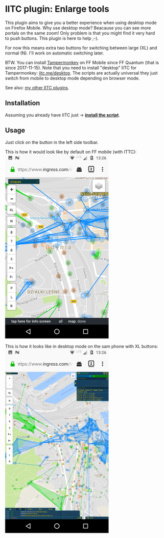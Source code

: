 # IITC plugin: Enlarge tools

This plugin aims to give you a better experience when using desktop mode on Firefox Mobile. Why use desktop mode? Beacause you can see more portals on the same zoom! Only problem is that you might find it very hard to push buttons. This plugin is here to help ;-).

For now this means extra two buttons for switching between large (XL) and normal (N). I'll work on automatic switching later.

BTW. You can install [Tampermonkey](https://addons.mozilla.org/pl/firefox/addon/tampermonkey/) on FF Mobile since FF Quantum (that is since 2017-11-15). Note that you need to install "desktop" IITC for Tampermonkey: [iitc.me/desktop](https://iitc.me/desktop/). The scripts are actually universal they just switch from mobile to desktop mode depending on browser mode.

See also: [my other IITC plugins](https://github.com/search?q=user%3AEccenux+iitc-plugin&type=Repositories).

Installation
------------

Assuming you already have IITC just &rarr; **[install the script](https://github.com/Eccenux/iitc-plugin-enlarge-tools/raw/master/enlarge-tools.user.js)**.

Usage
------------

Just click on the button in the left side toolbar.

This is how it would look like by default on FF mobile (with ITTC):
<a target="_blank" href="https://raw.githubusercontent.com/Eccenux/iitc-plugin-enlarge-tools/master/screen-mobile.png">
<img height="600" src="https://raw.githubusercontent.com/Eccenux/iitc-plugin-enlarge-tools/master/screen-mobile.png">
</a>

This is how it looks like in desktop mode on the sam phone with XL buttons:
<a target="_blank" href="https://raw.githubusercontent.com/Eccenux/iitc-plugin-enlarge-tools/master/screen-mobile-desktop-xl.png">
<img height="600" src="https://raw.githubusercontent.com/Eccenux/iitc-plugin-enlarge-tools/master/screen-mobile-desktop-xl.png">
</a>
